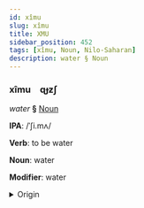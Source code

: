 ```yaml
---
id: xîmu
slug: xîmu
title: XMU
sidebar_position: 452
tags: [xîmu, Noun, Nilo-Saharan]
description: water § Noun
---
```


### xîmu&emsp;<span kind="abugida">ɋɟƶʃ</span>

*water* **§** [Noun](../../tags/Noun)

**IPA**: /ˈʃi.mʌ/

**Verb**: to be water

**Noun**: water

**Modifier**: water

<details>
    <summary>Origin</summary>
    Barí xima /ʃimə(nə)/<br/>
    <em>Nilo-Saharan Language Family</em>
</details>